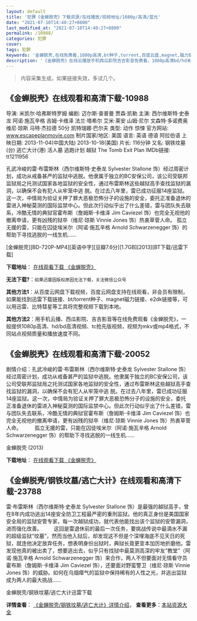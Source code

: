 ```yaml
---
layout: default
title: '犯罪《金蝉脱壳》下载资源/在线播放/视频地址/1080p/高清/蓝光'
date: "2021-07-10T14:40:27+0800"
last_modified_at: "2021-07-10T14:40:27+0800"
permalink: /10988/
categories: 犯罪
cover:
tags: 犯罪
keywords: '金蝉脱壳,在线免费看,1080p高清,bt种子,torrent,百度云盘,magnet,磁力链,迅雷下载资源'
description: '《金蝉脱壳》在线云播放手机西瓜影院吉吉影音免费看，1080p高清bd/hd未删减完整版和tc抢先枪版，mkv/mp4格式，附带bt/torrent种子、magnet/磁力链、百度云盘、网盘资源迅雷下载链接'
---
```


>内容采集生成，如果链接失效，多试几个。


## 《金蝉脱壳》在线观看和高清下载-10988

导演: 米凯尔·哈弗斯特罗姆 编剧: 迈尔斯·查普曼 贾森·凯勒 主演: 西尔维斯特·史泰龙 阿诺·施瓦辛格 吉姆·卡维泽 法兰·塔希尔 艾米·莱安 山姆·尼尔 文森特·多诺费奥 维尼·琼斯 马特·杰拉德 50分 凯特瑞娜·巴尔夫 类型: 动作 惊悚 官方网站: www.escapeplanmovie.com 制片国家/地区: 美国 语言: 英语 德语 阿拉伯语 上映日期: 2013-11-04(中国大陆) 2013-10-18(美国) 片长: 116分钟 又名: 钢铁坟墓(台) 逃亡大计(港) 活人墓 逃跑计划 越狱 The Tomb Exit Plan IMDb链接: tt1211956

孔武冷峻的雷·布雷斯林（西尔维斯特·史泰龙 Sylvester Stallone 饰）经过周密计划，成功从戒备甚严的监狱中逃脱。他隶属于独立的BC安保公司，该公司受联邦监狱局之托测试国家各地监狱的安全性，通过布雷斯林这些越狱高手查找监狱的漏洞，以确保不会有犯人从牢笼中逃 脱。在过去八年里，雷已成功征服14座监狱。这一次，中情局为验证关押了罪大恶极恐怖分子的设施的安全，委托正准备退休的雷进入神秘莫测的国际监禁中心。但此次行动似乎出了什么差错，雷与团队失去联系，冷酷无情的典狱官霍布斯（詹姆斯·卡维泽 Jim Caviezel 饰）也完全无视他的撤离申请，更有凶残的狱卒（维尼·琼斯 Vinnie Jones 饰）热衷草菅人命。 孤立无援的雷，只能在囚徒埃米尔（阿诺·施瓦辛格 Arnold Schwarzenegger 饰）的帮助下寻找逃脱的一线生机……


[金蝉脱壳][BD-720P-MP4][英语中字][豆瓣7.6分][1.7GB][2013][BT下载/迅雷下载]

**下载地址**： [在线观看下载 《金蝉脱壳》](https://www.btdx8.com/torrent/escapeplan_2014.html) 


**无法下载?**：`如果迅雷因版权原因无法下载，关注微信公众号 `

**其他方法1**：从百度云网盘下载视频，百度云网盘支持在线观看，非会员有限制，如果能找到迅雷下载链接、bt/torrent种子、magnet磁力链接、e2dk链接等，可以用迅雷、比特彗星等工具将完整视频下载到本地。

**其他方法2**：用手机云播、西瓜影院、吉吉影音等在线免费观看《金蝉脱壳》，一般提供1080p高清、hd/bd高清视频、tc抢先版视频，视频为mkv或mp4格式，不同站点视频质量和播放速度不同。


## 《金蝉脱壳》在线观看和高清下载-20052

剧情介绍：孔武冷峻的雷·布雷斯林（西尔维斯特·史泰龙 Sylvester Stallone 饰）经过周密计划，成功从戒备甚严的监狱中逃脱。他隶属于独立的BC安保公司，该公司受联邦监狱局之托测试国家各地监狱的安全性，通过布雷斯林这些越狱高手查找监狱的漏洞，以确保不会有犯人从牢笼中逃 脱。在过去八年里，雷已成功征服14座监狱。这一次，中情局为验证关押了罪大恶极恐怖分子的设施的安全，委托正准备退休的雷进入神秘莫测的国际监禁中心。但此次行动似乎出了什么差错，雷与团队失去联系，冷酷无情的典狱官霍布斯（詹姆斯·卡维泽 Jim Caviezel 饰）也完全无视他的撤离申请，更有凶残的狱卒（维尼·琼斯 Vinnie Jones 饰）热衷草菅人命。  　　孤立无援的雷，只能在囚徒埃米尔（阿诺·施瓦辛格 Arnold Schwarzenegger 饰）的帮助下寻找逃脱的一线生机……


金蝉脱壳 (2013)

**下载地址**： [在线观看下载 《金蝉脱壳》](https://www.btbtdy.me/btdy/dy2035.html) 


## 《金蝉脱壳/钢铁坟墓/逃亡大计》在线观看和高清下载-23788

雷&middot;布雷斯林（西尔维斯特·史泰龙 Sylvester Stallone 饰）是最强的越狱高手，曾在8年内成功逃出14座安全防卫工程最严密的重刑监狱。他的真正身份是美国国家安全局的监狱安管专家，每一次越狱成功，就代表他能找出该个监狱的安管漏洞，进而强化改善。 　　这回是雷退休前的最后一次任务，要挑战传说中最滴水不漏的超级监狱&ldquo;坟墓”，然而当他入狱后，却发现这不但是个深埋海底不见天日的死狱，就连他决定放弃任务，想表明身份出狱时，典狱长竟更变本加厉地折磨他。雷发现他真的被出卖了，想要逃出去，似乎只有找狱中最莫测高深的牢友&ldquo;教堂”（阿诺&middot;施瓦辛格 Arnold Schwarzenegger 饰）来合作，两人不但要面对无情看守员霍布斯（詹姆斯&middot;卡维泽 Jim Caviezel 饰），还要面对野蛮警卫（维尼·琼斯 Vinnie Jones 饰）的威胁。如何在乌烟瘴气的监狱中保持稀有的人性之光，并逃出监狱成为两人的最大挑战&hellip;…


金蝉脱壳/钢铁坟墓/逃亡大计迅雷下载

**详情查看**： [《金蝉脱壳/钢铁坟墓/逃亡大计》详情介绍](/movie/23788/)， **查看更多**：[本站资源大全](/movie/t/all/)

